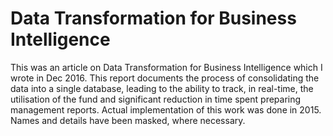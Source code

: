 # Data Transformation for Business Intelligence

This was an article on Data Transformation for Business Intelligence which I wrote in Dec 2016. This report documents the process of consolidating the data into a single database, leading to the ability to track, in real-time, the utilisation of the fund and significant reduction in time spent preparing management reports. Actual implementation of this work was done in 2015. Names and details have been masked, where necessary. 
